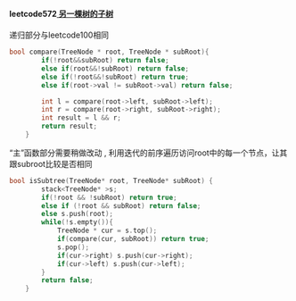 #### leetcode572[ 另一棵树的子树](https://leetcode.cn/problems/subtree-of-another-tree/)

递归部分与leetcode100相同

```c++
bool compare(TreeNode * root, TreeNode * subRoot){
        if(!root&&subRoot) return false; 
        else if(root&&!subRoot) return false;
        else if(!root&&!subRoot) return true;
        else if(root->val != subRoot->val) return false;

        int l = compare(root->left, subRoot->left);
        int r = compare(root->right, subRoot->right);
        int result = l && r;
        return result;
    }
```

“主”函数部分需要稍做改动  , 利用迭代的前序遍历访问root中的每一个节点，让其跟subroot比较是否相同

```c++
bool isSubtree(TreeNode* root, TreeNode* subRoot) {
        stack<TreeNode* >s;
        if(!root && !subRoot) return true;
        else if (!root && subRoot) return false;
        else s.push(root);
        while(!s.empty()){
            TreeNode * cur = s.top();
            if(compare(cur, subRoot)) return true;
            s.pop();
            if(cur->right) s.push(cur->right);
            if(cur->left) s.push(cur->left);
        }
        return false; 
    }
```

